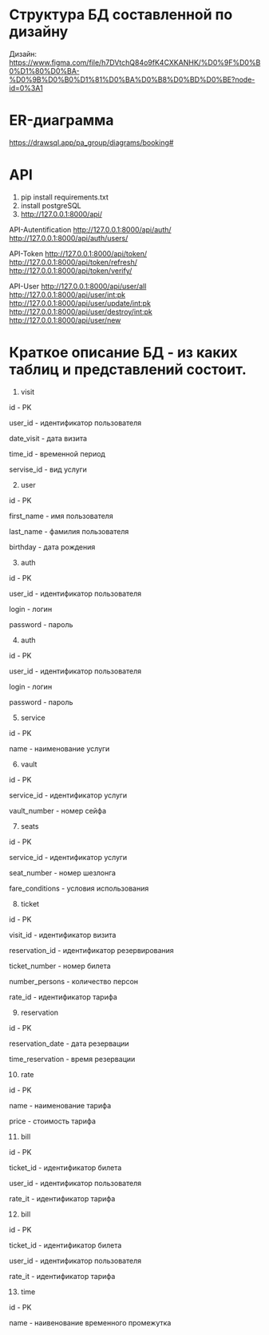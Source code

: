 # Структура БД составленной по дизайну
Дизайн: https://www.figma.com/file/h7DVtchQ84o9fK4CXKANHK/%D0%9F%D0%B0%D1%80%D0%BA-%D0%9B%D0%B0%D1%81%D0%BA%D0%B8%D0%BD%D0%BE?node-id=0%3A1

# ER-диаграмма
https://drawsql.app/pa_group/diagrams/booking#

# API
1. pip install requirements.txt
2. install postgreSQL
4. http://127.0.0.1:8000/api/

API-Autentification
http://127.0.0.1:8000/api/auth/
http://127.0.0.1:8000/api/auth/users/

API-Token
http://127.0.0.1:8000/api/token/
http://127.0.0.1:8000/api/token/refresh/
http://127.0.0.1:8000/api/token/verify/

API-User
http://127.0.0.1:8000/api/user/all
http://127.0.0.1:8000/api/user/<int:pk>
http://127.0.0.1:8000/api/user/update/<int:pk>
http://127.0.0.1:8000/api/user/destroy/<int:pk>
http://127.0.0.1:8000/api/user/new


# Краткое описание БД - из каких таблиц и представлений состоит.
1. visit

id - PK

user_id - идентификатор пользователя

date_visit - дата визита

time_id - временной период

servise_id - вид услуги


2. user

id - PK

first_name - имя пользователя

last_name - фамилия пользователя

birthday - дата рождения



3. auth

id - PK

user_id - идентификатор пользователя

login - логин

password - пароль



4. auth

id - PK

user_id - идентификатор пользователя

login - логин

password - пароль


5. service

id - PK

name - наименование услуги


6. vault

id - PK

service_id - идентификатор услуги

vault_number - номер сейфа



7. seats

id - PK

service_id - идентификатор услуги

seat_number - номер шезлонга

fare_conditions - условия использования



8. ticket

id - PK

visit_id - идентификатор визита

reservation_id - идентификатор резервирования

ticket_number - номер билета

number_persons - количество персон

rate_id - идентификатор тарифа


9. reservation

id - PK

reservation_date - дата резервации

time_reservation - время резервации


10. rate

id - PK

name - наименование тарифа

price - стоимость тарифа


11. bill

id - PK

ticket_id - идентификатор билета

user_id - идентификатор пользователя

rate_it - идентификатор тарифа


12. bill

id - PK

ticket_id - идентификатор билета

user_id - идентификатор пользователя

rate_it - идентификатор тарифа



13. time

id - PK

name - наивенование временного промежутка
